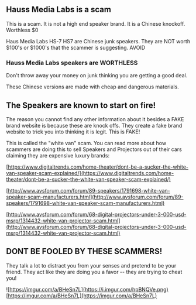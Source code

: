 
## Hauss Media Labs is a scam

This is a scam. It is not a high end speaker brand. It is a Chinese knockoff. Worthless $0

Haus Media Labs HS-7 HS7 are Chinese junk speakers. They are NOT worth $100's or $1000's that the scammer is suggesting. AVOID

### Hauss Media Labs speakers are WORTHLESS

Don't throw away your money on junk thinking you are getting a good deal.

These Chinese versions are made with cheap and dangerous materials.

## The Speakers are known to start on fire!

The reason you cannot find any other information about it besides a FAKE brand website is because these are knock offs. They create a fake brand website to trick you into thinking it is legit. This is FAKE!




This is called the "white van" scam. You can read more about how scammers are doing this to sell Speakers and Projectors out of their cars claiming they are expensive luxury brands:

[https://www.digitaltrends.com/home-theater/dont-be-a-sucker-the-white-van-speaker-scam-explained/](https://www.digitaltrends.com/home-theater/dont-be-a-sucker-the-white-van-speaker-scam-explained/) 

[http://www.avsforum.com/forum/89-speakers/1791698-white-van-speaker-scam-manufacturers.html](http://www.avsforum.com/forum/89-speakers/1791698-white-van-speaker-scam-manufacturers.html)

[http://www.avsforum.com/forum/68-digital-projectors-under-3-000-usd-msrp/1314432-white-van-projector-scam.html](http://www.avsforum.com/forum/68-digital-projectors-under-3-000-usd-msrp/1314432-white-van-projector-scam.html)

## DONT BE FOOLED BY THESE SCAMMERS!

They talk a lot to distract you from your senses and pretend to be your friend. They act like they are doing you a favor -- they are trying to cheat you!

![https://imgur.com/a/BHeSn7L](https://i.imgur.com/hpBNQVe.png)
[https://imgur.com/a/BHeSn7L](https://imgur.com/a/BHeSn7L)

```
